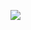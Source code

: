 ![](https://github.com/vikky-lynn/ml_practice/blob/master/NaiveBayes.py/picture/%E6%B5%81%E7%A8%8B%E5%9B%BE.jpg)
